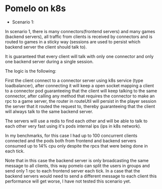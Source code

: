 Pomelo on k8s
=============

* Scenario 1:

In scenario 1, there is many connectors(frontend servers) and many games (backend servers), all traffic from clients is received by connectors and is routed to games in a sticky way (sessions are used to persist which backend server the client should talk to).

It is guaranteed that every client will talk with only one connector and only one backend server during a single session.

The logic is the following:

First the client connect to a connector server using k8s service (type loadbalancer), after connecting it will keep a open socket mapping a client to a connector pod guaranteeing that the client will keep talking to the same connector, after calling any method that requires the connector to make an rpc to a game server, the router in routeUtil will persist in the player session the server that it routed the request to, thereby guaranteeing that the client will always talk to the same backend server.

The servers will use a redis to find each other and will be able to talk to each other very fast using it's pods internal ips (ips in k8s network).

In my benchmarks, for this case I had up to 100 concurrent clients connected and the pods both from frontend and backend servers consumed up to 14% cpu only despite the rpcs that were being done in each tick.

Note that in this case the backend server is only broadcasting the same message to all clients, this way pomelo can split the users in groups and send only 1 rpc to each frontend server each tick. In a case that the backend servers would need to send a different message to each client this performance will get worse, I have not tested this scenario yet.
